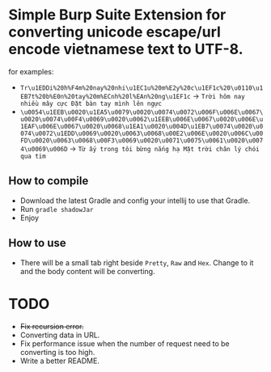 # Simple Burp Suite Extension for converting unicode escape/url encode vietnamese text to UTF-8.

for examples:
- `Tr\u1EDDi%20h%F4m%20nay%20nhi\u1EC1u%20m%E2y%20c\u1EF1c%20\u0110\u1EB7t%20b%E0n%20tay%20m%ECnh%20l%EAn%20ng\u1EF1c` -> `Trời hôm nay nhiều mây cực Đặt bàn tay mình lên ngực`
- `\u0054\u1EEB\u0020\u1EA5\u0079\u0020\u0074\u0072\u006F\u006E\u0067\u0020\u0074\u00F4\u0069\u0020\u0062\u1EEB\u006E\u0067\u0020\u006E\u1EAF\u006E\u0067\u0020\u0068\u1EA1\u0020\u004D\u1EB7\u0074\u0020\u0074\u0072\u1EDD\u0069\u0020\u0063\u0068\u00E2\u006E\u0020\u006C\u00FD\u0020\u0063\u0068\u00F3\u0069\u0020\u0071\u0075\u0061\u0020\u0074\u0069\u006D` -> `Từ ấy trong tôi bừng nắng hạ Mặt trời chân lý chói qua tim`

## How to compile
- Download the latest Gradle and config your intellij to use that Gradle.
- Run `gradle shadowJar`
- Enjoy

## How to use
- There will be a small tab right beside `Pretty`, `Raw` and `Hex`. Change to it and the body content will be converting.

# TODO
- ~~Fix recursion error.~~
- Converting data in URL.
- Fix performance issue when the number of request need to be converting is too high.
- Write a better README.
